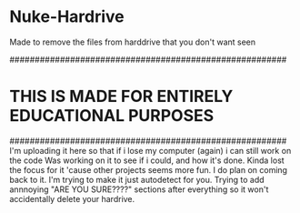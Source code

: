 # Nuke-Hardrive
Made to remove the files from harddrive that you don't want seen

#######################################################
# THIS IS MADE FOR ENTIRELY EDUCATIONAL PURPOSES
#######################################################
I'm uploading it here so that if i lose my computer (again) i can still work on the code
Was working on it to see if i could, and how it's done. 
Kinda lost the focus for it 'cause other projects seems more fun.
I do plan on coming back to it.
I'm trying to make it just autodetect for you.
Trying to add annnoying "ARE YOU SURE????" sections after everything so it won't accidentally delete your hardrive.
